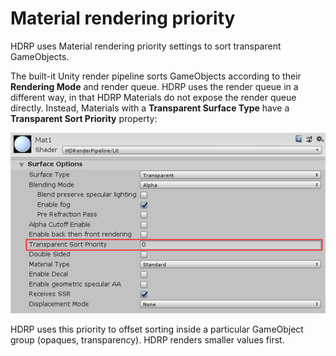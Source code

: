# Material rendering priority

HDRP uses Material rendering priority settings to sort transparent GameObjects.

The built-it Unity render pipeline sorts GameObjects according to their **Rendering Mode** and render queue. HDRP uses the render queue in a different way, in that HDRP Materials do not expose the render queue directly. Instead, Materials with a **Transparent Surface Type** have a **Transparent Sort Priority** property:

![](Images/MaterialRenderingPriority1.png)

HDRP uses this priority to offset sorting inside a particular GameObject group (opaques, transparency). HDRP renders smaller values first.